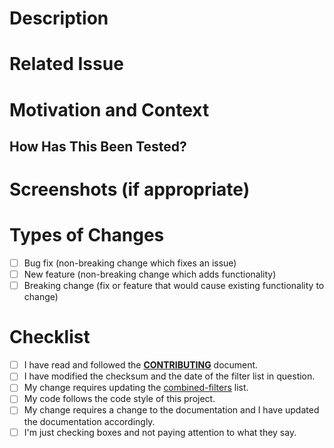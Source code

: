<!--- Provide a general summary of your changes in the Title above -->

# Description
<!--- Describe your changes in detail -->

# Related Issue
<!--- This project only accepts pull requests related to open issues -->
<!--- If suggesting a new feature or change, please discuss it in an issue first -->
<!--- If fixing a bug, there should be an issue describing it with steps to reproduce -->
<!--- Please link to the issue here: -->

# Motivation and Context
<!--- Why is this change required? What problem does it solve? -->

## How Has This Been Tested?
<!--- Please describe in detail how you tested your changes. -->
<!--- Include details of your testing environment, and the tests you ran to -->
<!--- see how your change affects other areas of the code, etc. -->

# Screenshots (if appropriate)

# Types of Changes
<!--- What types of changes does your code introduce? Put an `x` in all the boxes that apply: -->
- [ ] Bug fix (non-breaking change which fixes an issue)
- [ ] New feature (non-breaking change which adds functionality)
- [ ] Breaking change (fix or feature that would cause existing functionality to change)

# Checklist
<!--- Go over all the following points, and put an `x` in all the boxes that apply. -->
<!--- If you're unsure about any of these, don't hesitate to ask. We're here to help! -->
<!--- Ignoring the below list or errasing it will only cause your request to get delayed. --->
- [ ] I have read and followed the **[CONTRIBUTING](https://github.com/LanikSJ/ubo-filters/blob/main/.github/CONTRIBUTING.md)** document.
- [ ] I have modified the checksum and the date of the filter list in question.
- [ ] My change requires updating the [combined-filters](https://github.com/LanikSJ/ubo-filters/blob/main/filters/combined-filters.txt) list.
- [ ] My code follows the code style of this project.
- [ ] My change requires a change to the documentation and I have updated the documentation accordingly.
- [ ] I'm just checking boxes and not paying attention to what they say.
